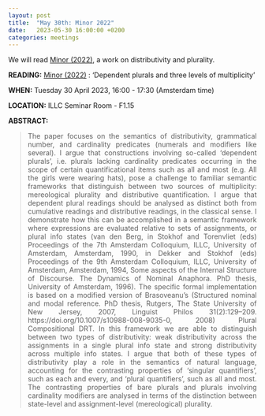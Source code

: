 ```yaml
---
layout: post
title:  "May 30th: Minor 2022" 
date:   2023-05-30 16:00:00 +0200
categories: meetings
---
```


<p style="text-align: justify;">
We will read <a href="https://academic.oup.com/jos/article-abstract/34/3/407/3855645" target="_blank" rel="noopener noreferrer">Minor (2022)</a>, a work on distributivity and plurality.</p>


<b> READING:</b> <a href="https://academic.oup.com/jos/article-abstract/34/3/407/3855645" target="_blank" rel="noopener noreferrer">Minor (2022)</a> : ‘Dependent plurals and three levels of multiplicity’

<b> WHEN:</b>  Tuesday 30 April 2023, 16:00 - 17:30 (Amsterdam time)

<b> LOCATION:</b> ILLC Seminar Room - F1.15

<b> ABSTRACT: </b>

<blockquote>
<p style="text-align: justify;">
The paper focuses on the semantics of distributivity, grammatical number, and cardinality predicates (numerals and modifiers like several). I argue that constructions involving so-called ‘dependent plurals’, i.e. plurals lacking cardinality predicates occurring in the scope of certain quantificational items such as all and most (e.g. All the girls were wearing hats), pose a challenge to familiar semantic frameworks that distinguish between two sources of multiplicity: mereological plurality and distributive quantification. I argue that dependent plural readings should be analysed as distinct both from cumulative readings and distributive readings, in the classical sense. I demonstrate how this can be accomplished in a semantic framework where expressions are evaluated relative to sets of assignments, or plural info states (van den Berg, in Stokhof and Torenvliet (eds) Proceedings of the 7th Amsterdam Colloquium, ILLC, University of Amsterdam, Amsterdam, 1990, in Dekker and Stokhof (eds) Proceedings of the 9th Amsterdam Colloquium, ILLC, University of Amsterdam, Amsterdam, 1994, Some aspects of the Internal Structure of Discourse. The Dynamics of Nominal Anaphora. PhD thesis, University of Amsterdam, 1996). The specific formal implementation is based on a modified version of Brasoveanu’s (Structured nominal and modal reference. PhD thesis, Rutgers, The State University of New Jersey, 2007, Linguist Philos 31(2):129–209. https://doi.org/10.1007/s10988-008-9035-0, 2008) Plural Compositional DRT. In this framework we are able to distinguish between two types of distributivity: weak distributivity across the assignments in a single plural info state and strong distributivity across multiple info states. I argue that both of these types of distributivity play a role in the semantics of natural language, accounting for the contrasting properties of ‘singular quantifiers’, such as each and every, and ‘plural quantifiers’, such as all and most. The contrasting properties of bare plurals and plurals involving cardinality modifiers are analysed in terms of the distinction between state-level and assignment-level (mereological) plurality.
</p>
</blockquote>

